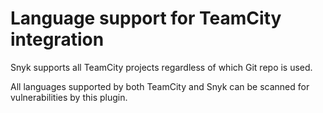 # Language support for TeamCity integration

Snyk supports all TeamCity projects regardless of which Git repo is used.

All languages supported by both TeamCity and Snyk can be scanned for vulnerabilities by this plugin.

